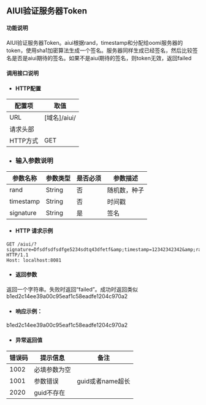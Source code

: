 ## AIUI验证服务器Token

#### 功能说明

AIUI验证服务器Token。aiui根据rand，timestamp和分配给oomi服务器的token，使用sha1加密算法生成一个签名。服务器同样生成已经签名，然后比较签名是否是aiui期待的签名。如果不是aiui期待的签名，则token无效，返回failed

#### 调用接口说明

* #### HTTP配置

| 配置项 | 取值 |
| --- | --- |
| URL | \[域名\]/aiui/ |
| 请求头部 |  |
| HTTP方式 | GET |

* ### 输入参数说明

| 参数名称 | 参数类型 | 是否必须 | 参数描述 |
| --- | --- | --- | --- |
| rand| String| 否 | 随机数，种子 |
| timestamp| String| 否 | 时间戳 |
| signature| String | 是 | 签名 |



* #### HTTP 请求示例

```
GET /aiui/?signature=Dfsdfsdfsdfge5234sdtq43dfetf&amp;timestamp=12342342342&amp;rand=dfsdf HTTP/1.1
Host: localhost:8081

```

* #### 返回参数

返回一个字符串。失败时返回“failed”。成功时返回类似b1ed2c14ee39a00c95eaf1c58eadfe1204c970a2

* #### 响应示例：

b1ed2c14ee39a00c95eaf1c58eadfe1204c970a2

* #### 异常返回值

| 错误码 | 提示信息 | 备注 |
| --- | --- | --- |
| 1002 | 必填参数为空 |  |
| 1001 | 参数错误 | guid或者name超长 |
| 2020 | guid不存在 |  |



